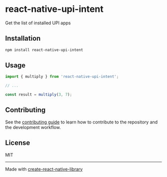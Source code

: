 # react-native-upi-intent

Get the list of installed UPI apps 

## Installation

```sh
npm install react-native-upi-intent
```

## Usage


```js
import { multiply } from 'react-native-upi-intent';

// ...

const result = multiply(3, 7);
```


## Contributing

See the [contributing guide](CONTRIBUTING.md) to learn how to contribute to the repository and the development workflow.

## License

MIT

---

Made with [create-react-native-library](https://github.com/callstack/react-native-builder-bob)
